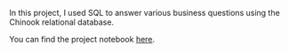 In this project, I used SQL to answer various business questions using the Chinook relational database.

You can find the project notebook [here](https://github.com/shelbybachman/chinook-business-questions/blob/main/chinook-business-questions.ipynb).

